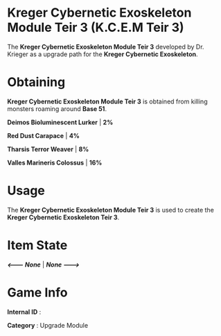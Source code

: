 # Kreger Cybernetic Exoskeleton Module Teir 3 (K.C.E.M Teir 3)

The **Kreger Cybernetic Exoskeleton Module Teir 3** developed by Dr. Krieger as a upgrade path for the **Kreger Cybernetic Exoskeleton**.

# Obtaining

**Kreger Cybernetic Exoskeleton Module Teir 3** is obtained from killing monsters roaming around **Base 51**.

**Deimos Bioluminescent Lurker** | **2%**

**Red Dust Carapace** | **4%**

**Tharsis Terror Weaver** | **8%**

**Valles Marineris Colossus** | **16%**

# Usage

The **Kreger Cybernetic Exoskeleton Module Teir 3** is used to create the **Kreger Cybernetic Exoskeleton Teir 3**.

# Item State

***<--- None*** | ***None --->***

# Game Info

**Internal ID** : 

**Category** : Upgrade Module
